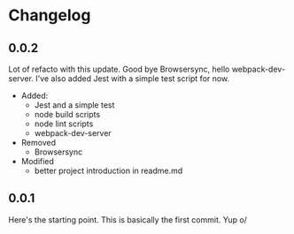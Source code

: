 # Changelog

## 0.0.2

Lot of refacto with this update. Good bye Browsersync, hello webpack-dev-server. I've also added Jest with a simple test script for now.

- Added:
  - Jest and a simple test
  - node build scripts
  - node lint scripts
  - webpack-dev-server
- Removed
  - Browsersync
- Modified
  - better project introduction in readme.md

## 0.0.1

Here's the starting point. This is basically the first commit. Yup o/
